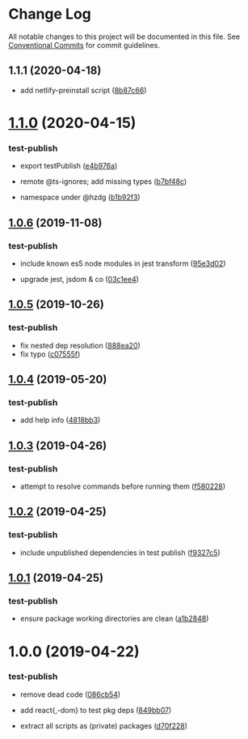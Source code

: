 # Change Log

All notable changes to this project will be documented in this file.
See [Conventional Commits](https://conventionalcommits.org) for commit guidelines.

## 1.1.1 (2020-04-18)


* add netlify-preinstall script ([8b87c66](https://github.com/hzdg/hz-core/commit/8b87c66))


# [1.1.0](https://github.com/hzdg/hz-core/compare/test-publish@1.0.6...test-publish@1.1.0) (2020-04-15)


### test-publish

* export testPublish ([e4b976a](https://github.com/hzdg/hz-core/commit/e4b976a))

* remote @ts-ignores; add missing types ([b7bf48c](https://github.com/hzdg/hz-core/commit/b7bf48c))
* namespace under @hzdg ([b1b92f3](https://github.com/hzdg/hz-core/commit/b1b92f3))


## [1.0.6](https://github.com/hzdg/hz-core/compare/test-publish@1.0.5...test-publish@1.0.6) (2019-11-08)


### test-publish

* include known es5 node modules in jest transform ([95e3d02](https://github.com/hzdg/hz-core/commit/95e3d02))

* upgrade jest, jsdom & co ([03c1ee4](https://github.com/hzdg/hz-core/commit/03c1ee4))


## [1.0.5](https://github.com/hzdg/hz-core/compare/test-publish@1.0.4...test-publish@1.0.5) (2019-10-26)


### test-publish

* fix nested dep resolution ([888ea20](https://github.com/hzdg/hz-core/commit/888ea20))
* fix typo ([c07555f](https://github.com/hzdg/hz-core/commit/c07555f))


## [1.0.4](https://github.com/hzdg/hz-core/compare/test-publish@1.0.3...test-publish@1.0.4) (2019-05-20)


### test-publish

* add help info ([4818bb3](https://github.com/hzdg/hz-core/commit/4818bb3))


## [1.0.3](https://github.com/hzdg/hz-core/compare/test-publish@1.0.2...test-publish@1.0.3) (2019-04-26)


### test-publish

* attempt to resolve commands before running them ([f580228](https://github.com/hzdg/hz-core/commit/f580228))


## [1.0.2](https://github.com/hzdg/hz-core/compare/test-publish@1.0.1...test-publish@1.0.2) (2019-04-25)


### test-publish

* include unpublished dependencies in test publish ([f9327c5](https://github.com/hzdg/hz-core/commit/f9327c5))


## [1.0.1](https://github.com/hzdg/hz-core/compare/test-publish@1.0.0...test-publish@1.0.1) (2019-04-25)


### test-publish

* ensure package working directories are clean ([a1b2848](https://github.com/hzdg/hz-core/commit/a1b2848))


# 1.0.0 (2019-04-22)


### test-publish

* remove dead code ([086cb54](https://github.com/hzdg/hz-core/commit/086cb54))
* add react{,-dom} to test pkg deps ([849bb07](https://github.com/hzdg/hz-core/commit/849bb07))

* extract all scripts as (private) packages ([d70f228](https://github.com/hzdg/hz-core/commit/d70f228))
